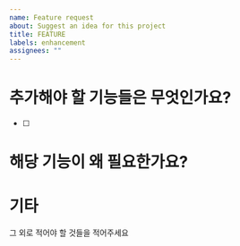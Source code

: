 ```yaml
---
name: Feature request
about: Suggest an idea for this project
title: FEATURE
labels: enhancement
assignees: ""
---
```


# 추가해야 할 기능들은 무엇인가요?

-   [ ]

# 해당 기능이 왜 필요한가요?

# 기타

그 외로 적어야 할 것들을 적어주세요
